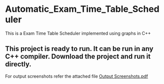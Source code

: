 # Automatic_Exam_Time_Table_Scheduler
This is a Exam Time Table Scheduler implemented using graphs in C++

## This project is ready to run. It can be run in any C++ compiler. Download the project and run it directly.

For output screenshots refer the attached file
[Output Screenshots.pdf](https://github.com/pradeshgv/Automatic_Exam_Time_Table_Scheduler/files/10814406/Output.Screenshots.pdf)

